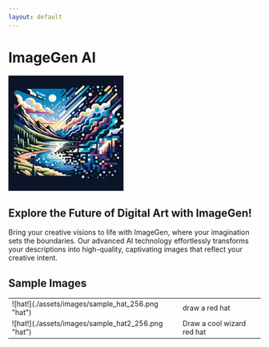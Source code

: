 ```yaml
---
layout: default
---
```


# ImageGen AI

![ImageGen AI Logo!](./logo.webp "ImageGen AI Logo")


## Explore the Future of Digital Art with ImageGen!

Bring your creative visions to life with ImageGen, where your imagination sets the boundaries. Our advanced AI technology effortlessly transforms your descriptions into high-quality,
captivating images that reflect your creative intent.
    
## Sample Images
<table>
    <tr>
        <td>![hat!](./assets/images/sample_hat_256.png "hat")</td>
        <td>draw a red hat</td> 
    </tr>
    <tr>
        <td>![hat!](./assets/images/sample_hat2_256.png "hat")</td>
        <td>Draw a cool wizard red hat</td> 
    </tr>

</table>


